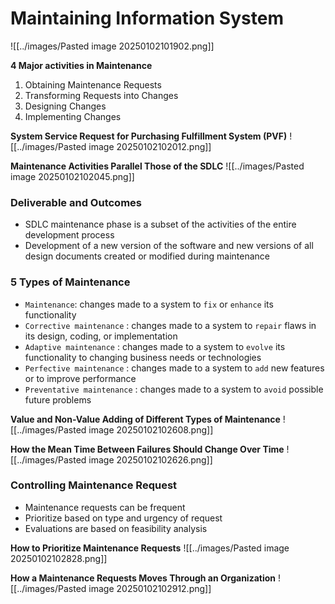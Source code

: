 # Maintaining Information System
![[../images/Pasted image 20250102101902.png]]

**4 Major activities in Maintenance**
1. Obtaining Maintenance Requests
2. Transforming Requests into Changes
3. Designing Changes
4. Implementing Changes

**System Service Request for Purchasing Fulfillment System (PVF)**
![[../images/Pasted image 20250102102012.png]]

**Maintenance Activities Parallel Those of the SDLC**
![[../images/Pasted image 20250102102045.png]]


### Deliverable and Outcomes
- SDLC maintenance phase is a subset of the activities of the entire development process
- Development of a new version of the software and new versions of all design documents created or modified during maintenance

### 5 Types of Maintenance
- `Maintenance`: changes made to a system to `fix` or `enhance` its functionality
- `Corrective maintenance` : changes made to a system to `repair` flaws in its design, coding, or implementation
- `Adaptive maintenance` : changes made to a system to `evolve` its functionality to changing business needs or technologies
- `Perfective maintenance` : changes made to a system to `add` new features or to improve performance
- `Preventative maintenance` : changes made to a system to `avoid` possible future problems

**Value and Non-Value Adding of Different Types of Maintenance**
![[../images/Pasted image 20250102102608.png]]

**How the Mean Time Between Failures Should Change Over Time**
![[../images/Pasted image 20250102102626.png]]

### Controlling Maintenance Request
- Maintenance requests can be frequent
- Prioritize based on type and urgency of request
- Evaluations are based on feasibility analysis


**How to Prioritize Maintenance Requests**
![[../images/Pasted image 20250102102828.png]]

**How a Maintenance Requests Moves Through an Organization**
![[../images/Pasted image 20250102102912.png]]

